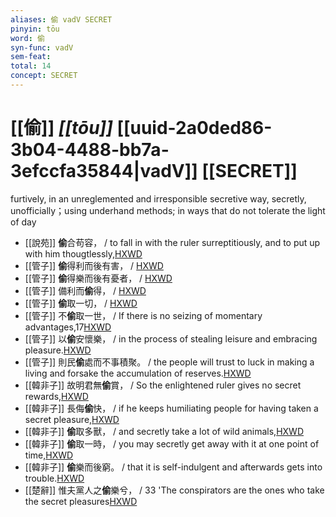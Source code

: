 ```yaml
---
aliases: 偷 vadV SECRET
pinyin: tōu
word: 偷
syn-func: vadV
sem-feat: 
total: 14
concept: SECRET 
---
```

# [[偷]] *[[tōu]]*  [[uuid-2a0ded86-3b04-4488-bb7a-3efccfa35844|vadV]] [[SECRET]]
furtively, in an unreglemented and irresponsible secretive way, secretly, unofficially；using underhand methods; in ways that do not tolerate the light of day
 - [[說苑]] **偷**合苟容， / to fall in with the ruler surreptitiously, and to put up with him thougtlessly,[HXWD](https://hxwd.org/textview.html?location=CH1a0907_CHANT_002-1a.84)
 - [[管子]] **偷**得利而後有害， / [HXWD](https://hxwd.org/textview.html?location=KR3c0001_tls_001-106a.4)
 - [[管子]] **偷**得樂而後有憂者， / [HXWD](https://hxwd.org/textview.html?location=KR3c0001_tls_001-106a.5)
 - [[管子]] 備利而**偷**得， / [HXWD](https://hxwd.org/textview.html?location=KR3c0001_tls_001-107a.6)
 - [[管子]] **偷**取一切， / [HXWD](https://hxwd.org/textview.html?location=KR3c0001_tls_001-195a.5)
 - [[管子]] 不**偷**取一世， / If there is no seizing of momentary advantages,17[HXWD](https://hxwd.org/textview.html?location=KR3c0001_tls_001-21a.2)
 - [[管子]] 以**偷**安懷樂， / in the process of stealing leisure and embracing pleasure.[HXWD](https://hxwd.org/textview.html?location=KR3c0001_tls_004-39a.5)
 - [[管子]] 則民**偷**處而不事積聚。 / the people will trust to luck in making a living and forsake the accumulation of reserves.[HXWD](https://hxwd.org/textview.html?location=KR3c0001_tls_005-51a.5)
 - [[韓非子]] 故明君無**偷**賞， / So the enlightened ruler gives no secret rewards,[HXWD](https://hxwd.org/textview.html?location=KR3c0005_tls_005-24a.2)
 - [[韓非子]] 長侮**偷**快， / if he keeps humiliating people for having taken a secret pleasure,[HXWD](https://hxwd.org/textview.html?location=KR3c0005_tls_027-18a.6)
 - [[韓非子]] **偷**取多獸， / and secretly take a lot of wild animals,[HXWD](https://hxwd.org/textview.html?location=KR3c0005_tls_036-3a.10)
 - [[韓非子]] **偷**取一時， / you may secretly get away with it at one point of time,[HXWD](https://hxwd.org/textview.html?location=KR3c0005_tls_036-4a.3)
 - [[韓非子]] **偷**樂而後窮。 / that it is self-indulgent and afterwards gets into trouble.[HXWD](https://hxwd.org/textview.html?location=KR3c0005_tls_046-19a.10)
 - [[楚辭]] 惟夫黨人之**偷**樂兮， / 33 'The conspirators are the ones who take the secret pleasures[HXWD](https://hxwd.org/textview.html?location=KR4a0001_tls_001-2a.10)